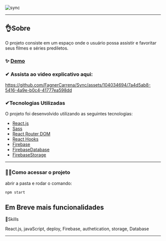 ![sync](https://github.com/FagnerCarrena/Sync/assets/104034694/7f5b765f-b5de-4ec8-bc59-4bf5e2434a8c)

---

## 👌Sobre

O projeto consiste em um espaço onde o usuário possa assistir e favoritar seus filmes e séries prediletos.




### ✨ [Demo](https://sync-weld.vercel.app)









### ✔ Assista ao video explicativo aqui:
https://github.com/FagnerCarrena/Sync/assets/104034694/7a4d5ab8-5416-4a9e-b0c4-41777ea598dd







### ✔Tecnologias Utilizadas

O projeto foi desenvolvido utilizando as seguintes tecnologias:

- [React.js](https://www.alura.com.br/)
- [Sass](https://www.alura.com.br/)
- [React Router DOM](https://reactrouter.com/)
- [React Hooks](https://reactjs.org/docs/hooks-intro.html)
- [Firebase](https://firebase.google.com/)
- [FirebaseDatabase](https://firebase.google.com/)
- [FirebaseStorage](https://firebase.google.com/)

---

### 🐱‍🏍Como acessar o projeto

abrir a pasta e
rodar o comando:

```
npm start

```

## Em Breve mais funcionalidades

🦾Skills

React.js, javaScript, deploy, Firebase, authetication, storage, Database

---
